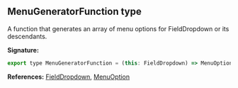 ## MenuGeneratorFunction type

A function that generates an array of menu options for FieldDropdown or its descendants.

**Signature:**

```javascript
export type MenuGeneratorFunction = (this: FieldDropdown) => MenuOption[];
```

**References:** [FieldDropdown](/reference/js/blockly.fielddropdown_class.html), [MenuOption](/reference/js/blockly.menuoption_typealias.html)